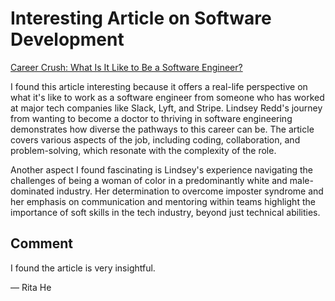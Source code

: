 # Interesting Article on Software Development

[Career Crush: What Is It Like to Be a Software Engineer?](https://hbr.org/2021/07/career-crush-what-is-it-like-to-be-a-software-engineer)

I found this article interesting because it offers a real-life perspective on what it's like to work as a software engineer from someone who has worked at major tech companies like Slack, Lyft, and Stripe. Lindsey Redd's journey from wanting to become a doctor to thriving in software engineering demonstrates how diverse the pathways to this career can be. The article covers various aspects of the job, including coding, collaboration, and problem-solving, which resonate with the complexity of the role.

Another aspect I found fascinating is Lindsey's experience navigating the challenges of being a woman of color in a predominantly white and male-dominated industry. Her determination to overcome imposter syndrome and her emphasis on communication and mentoring within teams highlight the importance of soft skills in the tech industry, beyond just technical abilities.

## Comment

I found the article is very insightful.

— Rita He 

